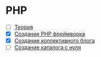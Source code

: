 # PHP

- [ ] [Теория](content/theory/readme.md)
- [x] [Создание PHP фреймворка](content/practic/custom_php_framework.md)
- [x] [Создание коллективного блога](content/practic/custom_blog_system.md)
- [ ] [Создание каталога с нуля](content/practic/catalog.md)